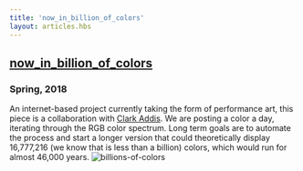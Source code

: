 ```yaml
---
title: 'now_in_billion_of_colors'
layout: articles.hbs
---
```

## [now_in_billion_of_colors](https://www.instagram.com/now_in_billions_of_colors/)
### Spring, 2018

An internet-based project currently taking the form of performance art, this piece is a collaboration with [Clark Addis](http://clarkaddis.com/). We are posting a color a day, iterating through the RGB color spectrum. Long term goals are to automate the process and start a longer version that could theoretically display 16,777,216 (we know that is less than a billion) colors, which would run for almost 46,000 years.
![billions-of-colors](https://raw.githubusercontent.com/thomas-williams/portfolio/master/pictures/other/billions_of_colors.png)